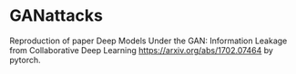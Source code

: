 # GANattacks
Reproduction of paper Deep Models Under the GAN: Information Leakage from Collaborative Deep Learning https://arxiv.org/abs/1702.07464 by pytorch.
